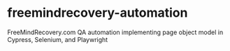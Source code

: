 # freemindrecovery-automation
FreeMindRecovery.com QA automation implementing page object model in Cypress, Selenium, and Playwright
